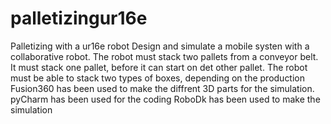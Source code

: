 # palletizingur16e
Palletizing with a ur16e robot
Design and simulate a mobile systen with a collaborative robot. 
The robot must stack two pallets from a conveyor belt.
It must stack one pallet, before it can start on det other pallet.
The robot must be able to stack two types of boxes, depending on the production
Fusion360 has been used to make the diffrent 3D parts for the simulation. 
pyCharm has been used for the coding
RoboDk has been used to make the simulation
